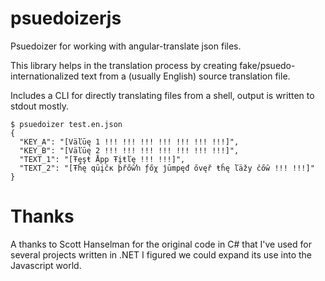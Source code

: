 # psuedoizerjs
Psuedoizer for working with angular-translate json files.

This library helps in the translation process by creating fake/psuedo-internationalized text from a (usually English) source translation file.

Includes a CLI for directly translating files from a shell, output is written to stdout mostly.
```
$ psuedoizer test.en.json
{
  "KEY_A": "[Väľūę 1 !!! !!! !!! !!! !!! !!! !!!]",
  "KEY_B": "[Väľūę 2 !!! !!! !!! !!! !!! !!! !!!]",
  "TEXT_1": "[Ŧęşŧ Åpp Ŧįŧľę !!! !!!]",
  "TEXT_2": "[Ŧĥę qūįčĸ þřőŵŉ ƒőχ ĵūmpęđ ővęř ŧĥę ľäžy čőŵ !!! !!!]"
}
```

# Thanks

A thanks to Scott Hanselman for the original code in C# that I've used for several projects written in .NET  I figured we could expand its use into the Javascript world.
